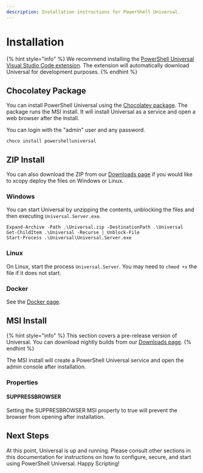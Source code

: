 ```yaml
---
description: Installation instructions for PowerShell Universal.
---
```


# Installation

{% hint style="info" %}
We recommend installing the [PowerShell Universal Visual Studio Code extension](https://marketplace.visualstudio.com/items?itemName=ironmansoftware.powershell-universal). The extension will automatically download Universal for development purposes. 
{% endhint %}

## Chocolatey Package

You can install PowerShell Universal using the [Chocolatey package](https://chocolatey.org/packages/powershelluniversal). The package runs the MSI install. It will install Universal as a service and open a web browser after the install. 

You can login with the "admin" user and any password.

```text
choco install powershelluniversal
```

## ZIP Install

You can also download the ZIP from our [Downloads page](https://ironmansoftware.com/downloads/) if you would like to xcopy deploy the files on Windows or Linux. 

### Windows

You can start Universal by unzipping the contents, unblocking the files and then executing `Universal.Server.exe`.

```text
Expand-Archive -Path .\Universal.zip -DestinationPath .\Universal
Get-ChildItem .\Universal -Recurse | Unblock-File
Start-Process .\Universal\Universal.Server.exe
```

### Linux

On Linux, start the process `Universal.Server`. You may need to `chmod +x` the file if it does not start.  

### Docker

See the [Docker page](docker.md#installation).

## MSI Install

{% hint style="info" %}
This section covers a pre-release version of Universal. You can download nightly builds from our [Downloads page](https://ironmansoftware.com/downloads).
{% endhint %}

The MSI install will create a PowerShell Universal service and open the admin console after installation. 

### Properties

#### SUPPRESSBROWSER

Setting the SUPPRESBROWSER MSI property to true will prevent the browser from opening after installation. 

## Next Steps

At this point, Universal is up and running. Please consult other sections in this documentation for instructions on how to configure, secure, and start using PowerShell Universal. Happy Scripting!

